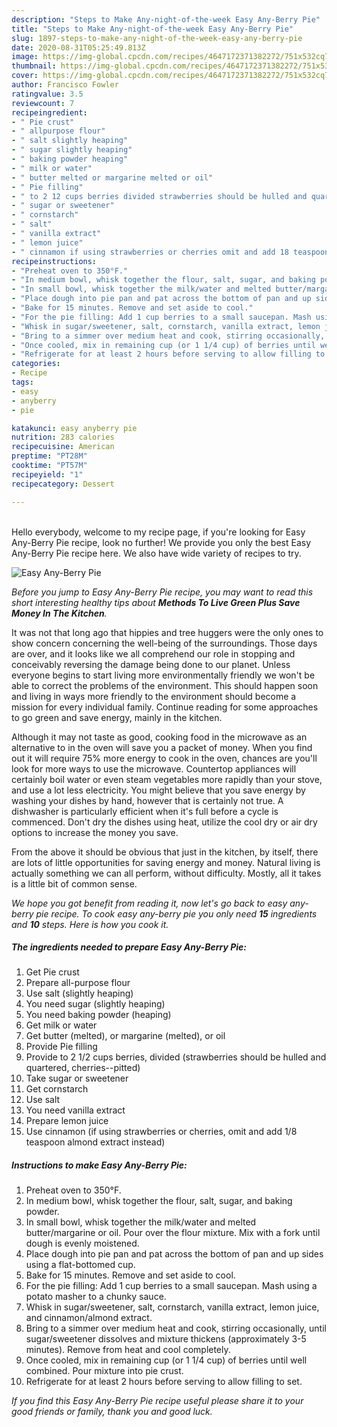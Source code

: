 ```yaml
---
description: "Steps to Make Any-night-of-the-week Easy Any-Berry Pie"
title: "Steps to Make Any-night-of-the-week Easy Any-Berry Pie"
slug: 1897-steps-to-make-any-night-of-the-week-easy-any-berry-pie
date: 2020-08-31T05:25:49.813Z
image: https://img-global.cpcdn.com/recipes/4647172371382272/751x532cq70/easy-any-berry-pie-recipe-main-photo.jpg
thumbnail: https://img-global.cpcdn.com/recipes/4647172371382272/751x532cq70/easy-any-berry-pie-recipe-main-photo.jpg
cover: https://img-global.cpcdn.com/recipes/4647172371382272/751x532cq70/easy-any-berry-pie-recipe-main-photo.jpg
author: Francisco Fowler
ratingvalue: 3.5
reviewcount: 7
recipeingredient:
- " Pie crust"
- " allpurpose flour"
- " salt slightly heaping"
- " sugar slightly heaping"
- " baking powder heaping"
- " milk or water"
- " butter melted or margarine melted or oil"
- " Pie filling"
- " to 2 12 cups berries divided strawberries should be hulled and quartered cherriespitted"
- " sugar or sweetener"
- " cornstarch"
- " salt"
- " vanilla extract"
- " lemon juice"
- " cinnamon if using strawberries or cherries omit and add 18 teaspoon almond extract instead"
recipeinstructions:
- "Preheat oven to 350°F."
- "In medium bowl, whisk together the flour, salt, sugar, and baking powder."
- "In small bowl, whisk together the milk/water and melted butter/margarine or oil. Pour over the flour mixture. Mix with a fork until dough is evenly moistened."
- "Place dough into pie pan and pat across the bottom of pan and up sides using a flat-bottomed cup."
- "Bake for 15 minutes. Remove and set aside to cool."
- "For the pie filling: Add 1 cup berries to a small saucepan. Mash using a potato masher to a chunky sauce."
- "Whisk in sugar/sweetener, salt, cornstarch, vanilla extract, lemon juice, and cinnamon/almond extract."
- "Bring to a simmer over medium heat and cook, stirring occasionally, until sugar/sweetener dissolves and mixture thickens (approximately 3-5 minutes). Remove from heat and cool completely."
- "Once cooled, mix in remaining cup (or 1 1/4 cup) of berries until well combined. Pour mixture into pie crust."
- "Refrigerate for at least 2 hours before serving to allow filling to set."
categories:
- Recipe
tags:
- easy
- anyberry
- pie

katakunci: easy anyberry pie 
nutrition: 283 calories
recipecuisine: American
preptime: "PT28M"
cooktime: "PT57M"
recipeyield: "1"
recipecategory: Dessert

---
```

<br>
Hello everybody, welcome to my recipe page, if you're looking for Easy Any-Berry Pie recipe, look no further! We provide you only the best Easy Any-Berry Pie recipe here. We also have wide variety of recipes to try.
<br>


![Easy Any-Berry Pie](https://img-global.cpcdn.com/recipes/4647172371382272/751x532cq70/easy-any-berry-pie-recipe-main-photo.jpg)

<i>Before you jump to Easy Any-Berry Pie recipe, you may want to read this short interesting healthy tips about 
<strong>Methods To Live Green Plus Save Money In The Kitchen</strong>.</i>
</br>

It was not that long ago that hippies and tree huggers were the only ones to show concern concerning the well-being of the surroundings. Those days are over, and it looks like we all comprehend our role in stopping and conceivably reversing the damage being done to our planet. Unless everyone begins to start living more environmentally friendly we won't be able to correct the problems of the environment. This should happen soon and living in ways more friendly to the environment should become a mission for every individual family. Continue reading for some approaches to go green and save energy, mainly in the kitchen.

Although it may not taste as good, cooking food in the microwave as an alternative to in the oven will save you a packet of money. When you find out it will require 75% more energy to cook in the oven, chances are you'll look for more ways to use the microwave. Countertop appliances will certainly boil water or even steam vegetables more rapidly than your stove, and use a lot less electricity. You might believe that you save energy by washing your dishes by hand, however that is certainly not true. A dishwasher is particularly efficient when it's full before a cycle is commenced. Don't dry the dishes using heat, utilize the cool dry or air dry options to increase the money you save.

From the above it should be obvious that just in the kitchen, by itself, there are lots of little opportunities for saving energy and money. Natural living is actually something we can all perform, without difficulty. Mostly, all it takes is a little bit of common sense.


<i>We hope you got benefit from reading it, now let's go back to easy any-berry pie recipe. To cook easy any-berry pie you only need <strong>15</strong> ingredients and <strong>10</strong> steps. Here is how you cook it.
</i>

##### The ingredients needed to prepare Easy Any-Berry Pie:

1. Get  Pie crust
1. Prepare  all-purpose flour
1. Use  salt (slightly heaping)
1. You need  sugar (slightly heaping)
1. You need  baking powder (heaping)
1. Get  milk or water
1. Get  butter (melted), or margarine (melted), or oil
1. Provide  Pie filling
1. Provide  to 2 1/2 cups berries, divided (strawberries should be hulled and quartered, cherries--pitted)
1. Take  sugar or sweetener
1. Get  cornstarch
1. Use  salt
1. You need  vanilla extract
1. Prepare  lemon juice
1. Use  cinnamon (if using strawberries or cherries, omit and add 1/8 teaspoon almond extract instead)


##### Instructions to make Easy Any-Berry Pie:

1. Preheat oven to 350°F.
1. In medium bowl, whisk together the flour, salt, sugar, and baking powder.
1. In small bowl, whisk together the milk/water and melted butter/margarine or oil. Pour over the flour mixture. Mix with a fork until dough is evenly moistened.
1. Place dough into pie pan and pat across the bottom of pan and up sides using a flat-bottomed cup.
1. Bake for 15 minutes. Remove and set aside to cool.
1. For the pie filling: Add 1 cup berries to a small saucepan. Mash using a potato masher to a chunky sauce.
1. Whisk in sugar/sweetener, salt, cornstarch, vanilla extract, lemon juice, and cinnamon/almond extract.
1. Bring to a simmer over medium heat and cook, stirring occasionally, until sugar/sweetener dissolves and mixture thickens (approximately 3-5 minutes). Remove from heat and cool completely.
1. Once cooled, mix in remaining cup (or 1 1/4 cup) of berries until well combined. Pour mixture into pie crust.
1. Refrigerate for at least 2 hours before serving to allow filling to set.


<i>If you find this Easy Any-Berry Pie recipe useful please share it to your good friends or family, thank you and good luck.</i>

